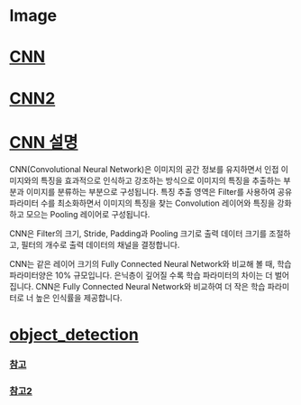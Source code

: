 # Image 
# [CNN](https://colab.research.google.com/github/songmoo/DataAnalysis/blob/master/image/image3.ipynb)
# [CNN2](https://colab.research.google.com/github/songmoo/DataAnalysis/blob/master/image/CNN.ipynb)
# [CNN 설명](http://taewan.kim/post/cnn/)
CNN(Convolutional Neural Network)은 이미지의 공간 정보를 유지하면서 인접 이미지와의 특징을 효과적으로 인식하고 강조하는 방식으로 이미지의 특징을 추출하는 부분과 이미지를 분류하는 부분으로 구성됩니다. 특징 추출 영역은 Filter를 사용하여 공유 파라미터 수를 최소화하면서 이미지의 특징을 찾는 Convolution 레이어와 특징을 강화하고 모으는 Pooling 레이어로 구성됩니다.

CNN은 Filter의 크기, Stride, Padding과 Pooling 크기로 출력 데이터 크기를 조절하고, 필터의 개수로 출력 데이터의 채널을 결정합니다.

CNN는 같은 레이어 크기의 Fully Connected Neural Network와 비교해 볼 때, 학습 파라미터양은 10% 규모입니다. 은닉층이 깊어질 수록 학습 파라미터의 차이는 더 벌어집니다. CNN은 Fully Connected Neural Network와 비교하여 더 작은 학습 파라미터로 너 높은 인식률을 제공합니다.


# [object_detection](https://colab.research.google.com/github/songmoo/DataAnalysis/blob/master/image/image2.ipynb)
### [참고](http://saneblog.tistory.com/9)
### [참고2](http://crystalcube.co.kr/192)

